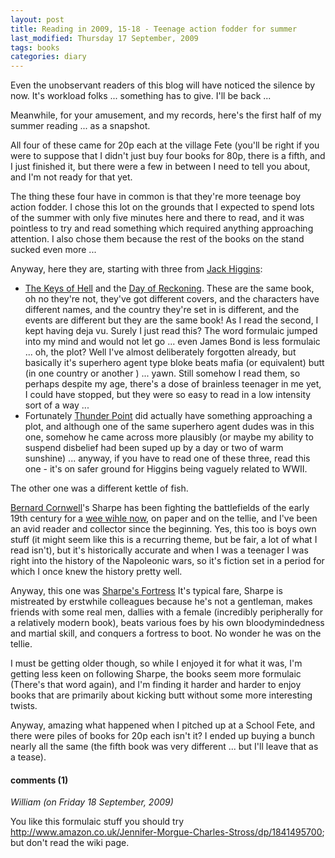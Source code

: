 ```yaml
---
layout: post
title: Reading in 2009, 15-18 - Teenage action fodder for summer
last_modified: Thursday 17 September, 2009
tags: books
categories: diary
---
```


Even the unobservant readers of this blog will have noticed the silence by now. It's workload folks ... something has to give. I'll be back ...

Meanwhile, for your amusement, and my records, here's the first half of my summer reading ... as a snapshot.

All four of these came for 20p each at the village Fete (you'll be right if you were to suppose that I didn't just buy four books for 80p, there is a fifth, and I just finished it, but there were a few in between I need to tell you about, and I'm not ready for that yet.

The thing these four have in common is that they're more teenage boy action fodder. I chose this lot on the grounds that I expected to spend lots of the summer with only five minutes here and there to read, and it was pointless to try and read something which required anything approaching attention. I also chose them because the rest of the books on the stand sucked even more ...

Anyway, here they are, starting with three from
[Jack Higgins](http://en.wikipedia.org/wiki/Jack_Higgins):
* [The Keys of Hell](http://www.worldcat.org/oclc/54438715) and the [Day of Reckoning](http://www.worldcat.org/oclc/47232369). These are the same book, oh no they're not, they've got different covers, and the characters have different names, and the country they're set in is different, and the events are different but they are the same book! As I read the second, I kept having deja vu. Surely I just read this? The word formulaic jumped into my mind and would not let go ...  even James Bond is less formulaic ... oh, the plot? Well I've almost deliberately forgotten already, but basically it's superhero agent type bloke beats mafia (or equivalent) butt (in one country or another ) ... yawn. Still somehow I read them, so perhaps despite my age, there's a dose of brainless teenager in me yet, I could have stopped, but they were so easy to read in a low intensity sort of a way ...
* Fortunately [Thunder Point](http://www.worldcat.org/oclc/52132948) did actually have something approaching a plot, and although one of the same superhero agent dudes was in this one, somehow he came across more plausibly (or maybe my ability to suspend disbelief had been suped up by a day or two of warm sunshine) ... anyway, if you have to read one of these three, read this one - it's on safer ground for Higgins being vaguely related to WWII.

The other one was a different kettle of fish.

[Bernard Cornwell](http://en.wikipedia.org/wiki/Bernard_Cornwell)'s Sharpe
has been fighting the battlefields of the early 19th century for a [wee wihle now](http://www.bernardcornwell.net/index2.cfm?page=1&amp;seriesid=1), on
paper and on the tellie, and I've been an avid reader and collector since
the beginning. Yes, this too is boys own stuff (it might seem like this
is a recurring theme, but be fair, a lot of what I read isn't), but it's
historically accurate and when I was a teenager I was right into the history
of the Napoleonic wars, so it's fiction set in a period for which I once knew
the history pretty well.

Anyway, this one was [
Sharpe's Fortress](http://www.worldcat.org/search?q=isbn%3A0006510310)  It's typical fare, Sharpe is mistreated by erstwhile
colleagues because he's not a gentleman, makes friends with some
 real men, dallies with a female (incredibly peripherally for a relatively
modern book), beats various foes by his own  bloodymindedness and martial
skill, and conquers a fortress to boot. No wonder he was on the tellie.

I must be getting older though, so while I enjoyed it for what it was, I'm
getting less keen on following Sharpe, the books seem more formulaic (There's
that word again), and
I'm finding it harder and harder to enjoy books that are primarily about
kicking butt without some more interesting twists.

Anyway,  amazing what happened when I pitched up at a School Fete, and there were piles of books for 20p each isn't it? I ended up buying a bunch nearly all the same (the fifth book was very different ... but I'll leave that as a tease).

#### comments (1)

*William (on Friday 18 September, 2009)*

You like this formulaic stuff you should try http://www.amazon.co.uk/Jennifer-Morgue-Charles-Stross/dp/1841495700; but don't read the wiki page.
